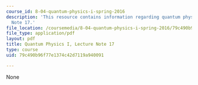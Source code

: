 ```yaml
---
course_id: 8-04-quantum-physics-i-spring-2016
description: 'This resource contains information regarding quantum physics: Lecture
  Note 17.'
file_location: /coursemedia/8-04-quantum-physics-i-spring-2016/79c490b96f77e1374c42d7119a940091_MIT8_04S16_LecNotes17.pdf
file_type: application/pdf
layout: pdf
title: Quantum Physics I, Lecture Note 17
type: course
uid: 79c490b96f77e1374c42d7119a940091

---
```

None